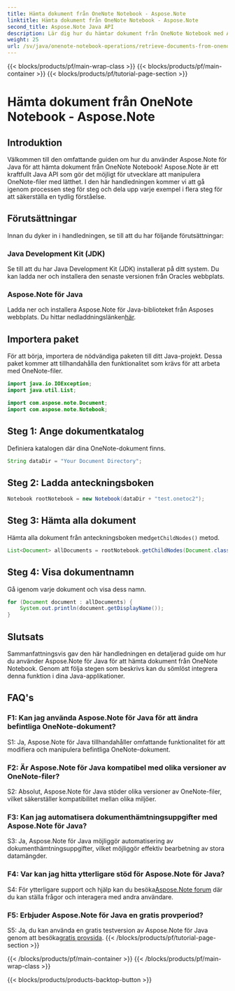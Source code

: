 ```yaml
---
title: Hämta dokument från OneNote Notebook - Aspose.Note
linktitle: Hämta dokument från OneNote Notebook - Aspose.Note
second_title: Aspose.Note Java API
description: Lär dig hur du hämtar dokument från OneNote Notebook med Aspose.Note för Java. Följ vår steg-för-steg-guide för sömlös integration.
weight: 25
url: /sv/java/onenote-notebook-operations/retrieve-documents-from-onenote-notebook/
---
```


{{< blocks/products/pf/main-wrap-class >}}
{{< blocks/products/pf/main-container >}}
{{< blocks/products/pf/tutorial-page-section >}}

# Hämta dokument från OneNote Notebook - Aspose.Note

## Introduktion

Välkommen till den omfattande guiden om hur du använder Aspose.Note för Java för att hämta dokument från OneNote Notebook! Aspose.Note är ett kraftfullt Java API som gör det möjligt för utvecklare att manipulera OneNote-filer med lätthet. I den här handledningen kommer vi att gå igenom processen steg för steg och dela upp varje exempel i flera steg för att säkerställa en tydlig förståelse.

## Förutsättningar

Innan du dyker in i handledningen, se till att du har följande förutsättningar:

### Java Development Kit (JDK)

Se till att du har Java Development Kit (JDK) installerat på ditt system. Du kan ladda ner och installera den senaste versionen från Oracles webbplats.

### Aspose.Note för Java

 Ladda ner och installera Aspose.Note för Java-biblioteket från Asposes webbplats. Du hittar nedladdningslänken[här](https://releases.aspose.com/note/java/).

## Importera paket

För att börja, importera de nödvändiga paketen till ditt Java-projekt. Dessa paket kommer att tillhandahålla den funktionalitet som krävs för att arbeta med OneNote-filer.

```java
import java.io.IOException;
import java.util.List;

import com.aspose.note.Document;
import com.aspose.note.Notebook;
```

## Steg 1: Ange dokumentkatalog

Definiera katalogen där dina OneNote-dokument finns.

```java
String dataDir = "Your Document Directory";
```

## Steg 2: Ladda anteckningsboken

```java
Notebook rootNotebook = new Notebook(dataDir + "test.onetoc2");
```

## Steg 3: Hämta alla dokument

 Hämta alla dokument från anteckningsboken med`getChildNodes()` metod.

```java
List<Document> allDocuments = rootNotebook.getChildNodes(Document.class);
```

## Steg 4: Visa dokumentnamn

Gå igenom varje dokument och visa dess namn.

```java
for (Document document : allDocuments) {
    System.out.println(document.getDisplayName());
}
```

## Slutsats

Sammanfattningsvis gav den här handledningen en detaljerad guide om hur du använder Aspose.Note för Java för att hämta dokument från OneNote Notebook. Genom att följa stegen som beskrivs kan du sömlöst integrera denna funktion i dina Java-applikationer.

## FAQ's

### F1: Kan jag använda Aspose.Note för Java för att ändra befintliga OneNote-dokument?

S1: Ja, Aspose.Note för Java tillhandahåller omfattande funktionalitet för att modifiera och manipulera befintliga OneNote-dokument.

### F2: Är Aspose.Note för Java kompatibel med olika versioner av OneNote-filer?

S2: Absolut, Aspose.Note för Java stöder olika versioner av OneNote-filer, vilket säkerställer kompatibilitet mellan olika miljöer.

### F3: Kan jag automatisera dokumenthämtningsuppgifter med Aspose.Note för Java?

S3: Ja, Aspose.Note för Java möjliggör automatisering av dokumenthämtningsuppgifter, vilket möjliggör effektiv bearbetning av stora datamängder.

### F4: Var kan jag hitta ytterligare stöd för Aspose.Note för Java?

 S4: För ytterligare support och hjälp kan du besöka[Aspose.Note forum](https://forum.aspose.com/c/note/28) där du kan ställa frågor och interagera med andra användare.

### F5: Erbjuder Aspose.Note för Java en gratis provperiod?

 S5: Ja, du kan använda en gratis testversion av Aspose.Note för Java genom att besöka[gratis provsida](https://releases.aspose.com/).
{{< /blocks/products/pf/tutorial-page-section >}}

{{< /blocks/products/pf/main-container >}}
{{< /blocks/products/pf/main-wrap-class >}}

{{< blocks/products/products-backtop-button >}}

